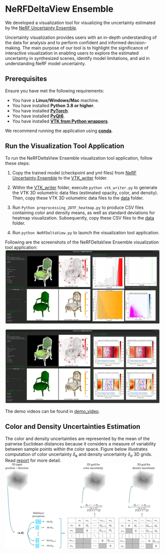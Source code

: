 # NeRFDeltaView Ensemble

We developed a visualization tool for visualizing the uncertainty estimated by the [NeRF Uncertainty Ensemble](https://github.com/CTW121/NeRF-Uncertainty-Ensemble).

Uncertainty visualization provides users with an in-depth understanding of the data for analysis and to perform confident and informed decision-making. The main purpose of our tool is to highlight the significance of interactive visualization in enabling users to explore the estimated uncertainty in synthesized scenes, identify model limitations, and aid in understanding NeRF model uncertainty.

## Prerequisites

Ensure you have met the following requirements:
- You have a **Linux/Windows/Mac** machine.
- You have installed **Python 3.8 or higher**.
- You have installed [**PyTorch**](https://pytorch.org/).
- You have installed [**PyQt6**](https://doc.qt.io/qtforpython-6/).
- You have installed [**VTK from Python wrappers**](https://docs.vtk.org/en/latest/getting_started/index.html).

We recommend running the application using [**conda**](https://docs.conda.io/en/latest/).

## Run the Visualization Tool Application

To run the NeRFDeltaView Ensemble visualization tool application, follow these steps:

1. Copy the trained model (checkpoint and yml files) from [NeRF Uncertainty Ensemble](https://github.com/CTW121/NeRF-Uncertainty-Ensemble) to the [VTK_writer](https://github.com/CTW121/NeRFDeltaView-Ensemble/tree/master/VTK_writer) folder.

2. Within the [VTK_writer](https://github.com/CTW121/NeRFDeltaView-Ensemble/tree/master/VTK_writer) folder, execute `python vtk_writer.py` to generate the VTK 3D volumetric data files (estimated opacity, color, and density). Then, copy these VTK 3D volumetric data files to the [data](https://github.com/CTW121/NeRFDeltaView-Ensemble/tree/master/data) folder.

3. Run `Python preprocessing_2DTF_heatmap.py` to produce CSV files containing color and density means, as well as standard deviations for heatmap visualization. Subsequently, copy these CSV files to the [data](https://github.com/CTW121/NeRFDeltaView-Ensemble/tree/master/data) folder.

4. Run `python NeRFDeltaView.py` to launch the visualization tool application.

Following are the screenshots of the NeRFDeltaView Ensemble visualization tool application:
![NeRFDeltaView_Ensemble_A](https://github.com/CTW121/NeRFDeltaView-Ensemble/blob/master/images/NeRFDeltaView__Ensemble_A.png)

![NeRFDeltaView_Ensemble_B](https://github.com/CTW121/NeRFDeltaView-Ensemble/blob/master/images/NeRFDeltaView__Ensemble_B.png)

The demo videos can be found in [demo_video](https://github.com/CTW121/NeRFDeltaView-Ensemble/tree/master/demo_video).

## Color and Density Uncertainties Estimation
The color and density uncertainties are represented by the mean of the pairwise Euclidean distances because it considers a measure of variability between sample points within the color space. Figure below illustrates computation of color uncertainty $\delta_{\boldsymbol{c}}$ and density uncertainty $\delta_\sigma$ 3D grids. Read [report](https://github.com/CTW121/NeRFDeltaView-Ensemble/blob/master/Report.pdf) for more detail.
![3D grid for color and density uncertainties](https://github.com/CTW121/NeRFDeltaView-Ensemble/blob/master/images/Ensemble_3D_regular_grids_color_density_uncertainties.png)